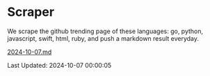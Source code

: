 # Scraper

We scrape the github trending page of these languages: go, python, javascript, swift, html, ruby, and push a markdown result everyday.

[2024-10-07.md](https://github.com/henson/Scraper/blob/master/2024-10-07.md)

Last Updated: 2024-10-07 00:00:05